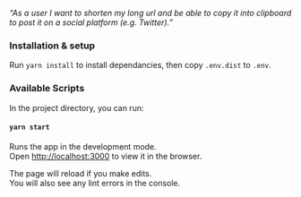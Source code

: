 
_“As a user I want to shorten my long url and be able to copy it into clipboard to post it on a social platform (e.g. Twitter).”_  
  
 
### Installation & setup  
  
Run `yarn install` to install dependancies, then copy `.env.dist` to `.env`.  
  
### Available Scripts  
  
In the project directory, you can run:  
  
#### `yarn start`  
  
Runs the app in the development mode.  
Open [http://localhost:3000](http://localhost:3000) to view it in the browser.  
  
The page will reload if you make edits.  
You will also see any lint errors in the console.  

